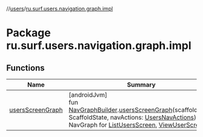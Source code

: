 //[users](../../index.md)/[ru.surf.users.navigation.graph.impl](index.md)

# Package ru.surf.users.navigation.graph.impl

## Functions

| Name | Summary |
|---|---|
| [usersScreenGraph](users-screen-graph.md) | [androidJvm]<br>fun [NavGraphBuilder](https://developer.android.com/reference/kotlin/androidx/navigation/NavGraphBuilder.html).[usersScreenGraph](users-screen-graph.md)(scaffoldState: ScaffoldState, navActions: [UsersNavActions](../ru.surf.users.navigation.actions/-users-nav-actions/index.md))<br>NavGraph for [ListUsersScreen](../ru.surf.users.ui.screens.listUsers/-list-users-screen.md), [ViewUserScreen](../ru.surf.users.ui.screens.viewUser/-view-user-screen.md) |

